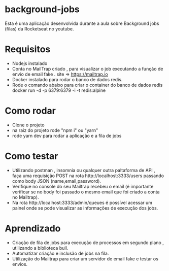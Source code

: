 # background-jobs

Esta é uma aplicação desenvolvida durante a aula sobre Background jobs (filas) da Rocketseat no youtube.

# Requisitos

- Nodejs instalado
- Conta no MailTrap criado , para visualizar o job executando a função de envio de email fake . site => https://mailtrap.io
- Docker instalado para rodar o banco de dados redis.
- Rode o comando abaixo para criar o container do banco de dados redis
  docker run -d -p 6379:6379 -i -t redis:alpine

# Como rodar
- Clone o projeto
- na raiz do projeto rode "npm i" ou "yarn"
- rode yarn dev para rodar a aplicação e a fila de jobs

# Como testar 
- Utilizando postman , insomnia ou qualquer outra paltaforma de API , faça uma requisição POST na rota http://localhost:3333/users passando como body JSON (name,email,password).
- Verifique no console do seu Mailtrap recebeu o email (é importante verificar se no body foi passado o mesmo email que foi criado a conta no Mailtrap).
- Na rota http://localhost:3333/admin/queues é possível acessar um painel onde se pode visualizar as informações de execução dos jobs.

# Aprendizado

- Criação de fila de jobs para execução de processos em segundo plano , utilizando a biblioteca bull.
- Automatizar criação e inclusão de jobs na fila. 
- Utilização do Mailtrap para criar um servidor de email fake e testar os envios.
